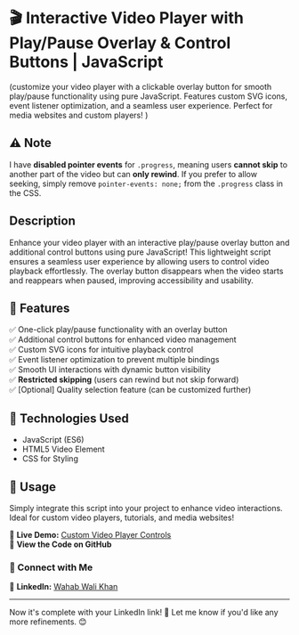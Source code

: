 # 🎬 Interactive Video Player with Play/Pause Overlay & Control Buttons | JavaScript  
(customize your video player with a clickable overlay button for smooth play/pause functionality using pure JavaScript. Features custom SVG icons, event listener optimization, and a seamless user experience. Perfect for media websites and custom players!
) 

## ⚠️ Note  
I have **disabled pointer events** for `.progress`, meaning users **cannot skip** to another part of the video but can **only rewind**. If you prefer to allow seeking, simply remove `pointer-events: none;` from the `.progress` class in the CSS.  

## Description  
Enhance your video player with an interactive play/pause overlay button and additional control buttons using pure JavaScript! This lightweight script ensures a seamless user experience by allowing users to control video playback effortlessly. The overlay button disappears when the video starts and reappears when paused, improving accessibility and usability.  

## 🔹 Features  
✅ One-click play/pause functionality with an overlay button  
✅ Additional control buttons for enhanced video management  
✅ Custom SVG icons for intuitive playback control  
✅ Event listener optimization to prevent multiple bindings  
✅ Smooth UI interactions with dynamic button visibility  
✅ **Restricted skipping** (users can rewind but not skip forward)  
✅ [Optional] Quality selection feature (can be customized further)  

## 🚀 Technologies Used  
- JavaScript (ES6)  
- HTML5 Video Element  
- CSS for Styling  

## 📌 Usage  
Simply integrate this script into your project to enhance video interactions. Ideal for custom video players, tutorials, and media websites!  

🔗 **Live Demo:** [Custom Video Player Controls](https://madebywahab.github.io/custom-video-player-controls/)  
🔗 **View the Code on GitHub**  

### 📢 Connect with Me  
💼 **LinkedIn:** [Wahab Wali Khan](https://www.linkedin.com/in/wahabwalikhan-website-developer/)  

---

Now it's complete with your LinkedIn link! 🚀 Let me know if you'd like any more refinements. 😊
